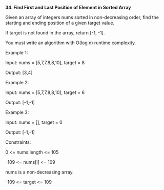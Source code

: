 <b>34. Find First and Last Position of Element in Sorted Array</b>

Given an array of integers nums sorted in non-decreasing order, find the starting and ending position of a given target value.

If target is not found in the array, return [-1, -1].

You must write an algorithm with O(log n) runtime complexity.

Example 1:

Input: nums = [5,7,7,8,8,10], target = 8

Output: [3,4]

Example 2:

Input: nums = [5,7,7,8,8,10], target = 6

Output: [-1,-1]

Example 3:

Input: nums = [], target = 0

Output: [-1,-1]
 
Constraints:

0 <= nums.length <= 105

-109 <= nums[i] <= 109

nums is a non-decreasing array.

-109 <= target <= 109
